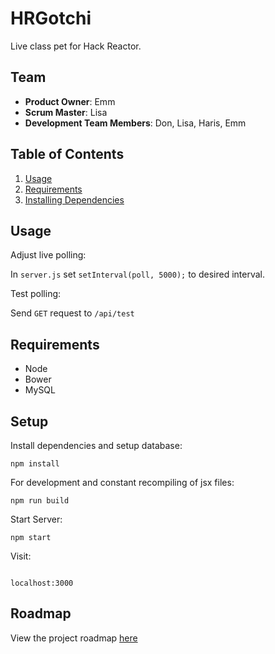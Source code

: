 # HRGotchi
Live class pet for Hack Reactor.

## Team

  - __Product Owner__: Emm
  - __Scrum Master__: Lisa
  - __Development Team Members__: Don, Lisa, Haris, Emm

## Table of Contents

1. [Usage](#Usage)
1. [Requirements](#Requirements)
1. [Installing Dependencies](#Setup)

## Usage

Adjust live polling:

In `server.js` set `setInterval(poll, 5000);` to desired interval.

Test polling:

Send `GET` request to `/api/test`

## Requirements

- Node
- Bower
- MySQL


## Setup


Install dependencies and setup database:

```
npm install

```

For development and constant recompiling of jsx files:

```
npm run build

```

Start Server:

```
npm start

```

Visit:

```

localhost:3000

```

## Roadmap

View the project roadmap [here](https://github.com/Sagacious-Sycamore/Sagacious_Sycamore/issues)
